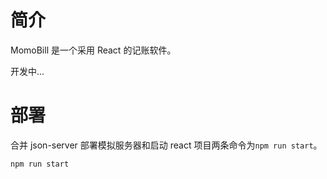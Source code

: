 # 简介

MomoBill 是一个采用 React 的记账软件。

开发中...

# 部署

合并 json-server 部署模拟服务器和启动 react 项目两条命令为`npm run start`。

```
npm run start
```
